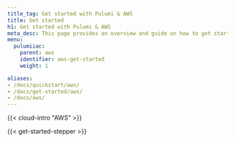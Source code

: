```yaml
---
title_tag: Get started with Pulumi & AWS
title: Get started
h1: Get started with Pulumi & AWS
meta_desc: This page provides an overview and guide on how to get started with AWS.
menu:
  pulumiiac:
    parent: aws
    identifier: aws-get-started
    weight: 1

aliases:
- /docs/quickstart/aws/
- /docs/get-started/aws/
- /docs/aws/
---
```


{{< cloud-intro "AWS" >}}

{{< get-started-stepper >}}
